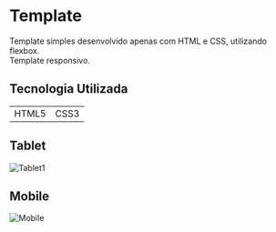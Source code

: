 <h1>Template</h1>

Template simples desenvolvido apenas com HTML e CSS, utilizando flexbox.</br>
Template responsivo.


<h2>Tecnologia Utilizada</h2>

<table>
  <tr>
    <td>HTML5</td>
    <td>CSS3</td>
  </tr>
</table>


<h2>Tablet</h2>


![Tablet1](https://user-images.githubusercontent.com/14211289/116588489-0424ba80-a8f2-11eb-8235-546d584b3539.gif)


<h2>Mobile</h2>


![Mobile](https://user-images.githubusercontent.com/14211289/116588571-19014e00-a8f2-11eb-8408-da6cfb3f17fd.gif)
